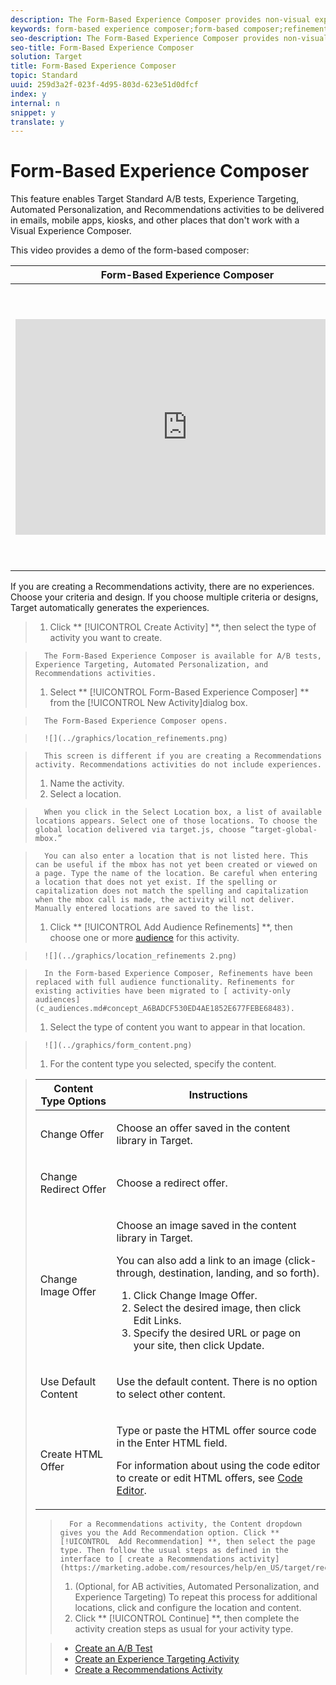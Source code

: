 ```yaml
---
description: The Form-Based Experience Composer provides non-visual experience creation.
keywords: form-based experience composer;form-based composer;refinements
seo-description: The Form-Based Experience Composer provides non-visual experience creation.
seo-title: Form-Based Experience Composer
solution: Target
title: Form-Based Experience Composer
topic: Standard
uuid: 259d3a2f-023f-4d95-803d-623e51d0dfcf
index: y
internal: n
snippet: y
translate: y
---
```


# Form-Based Experience Composer

This feature enables Target Standard A/B tests, Experience Targeting, Automated Personalization, and Recommendations activities to be delivered in emails, mobile apps, kiosks, and other places that don't work with a Visual Experience Composer. 

This video provides a demo of the form-based composer: 



<table id="table_47FED9E4494B4ABB9BBD4D082534BC45"> 
 <thead> 
  <tr> 
   <th class="entry" colspan="2"> Form-Based Experience Composer </th> 
   <th colname="col3" class="entry"> 4:35 </th> 
  </tr>
 </thead>
 <tbody> 
  <tr> 
   <td colspan="2"> <p> 
     <div width="550" class="video-iframe"> 
      <iframe src="https://www.youtube.com/embed/R9hcD9D1VPY/" frameborder="0" webkitallowfullscreen="true" mozallowfullscreen="true" oallowfullscreen="true" msallowfullscreen="true" allowfullscreen="allowfullscreen" scrolling="no" width="550" height="345">https://www.youtube.com/embed/R9hcD9D1VPY/</iframe>
     </div> </p> </td> 
   <td colname="col3"> <p> 
     <ul id="ul_3B9FF13D85254CBF84E539960B764CF0"> 
      <li id="li_317BEB0C637349818D3C1784803C0FE9">Create an activity using the Form-Based Experience Composer </li> 
      <li id="li_996E0C8D914E42DE90F6552B3C1161B9">Understand when to use Form-Based Experience Composer vs. the Visual Experience Composer </li> 
      <li id="li_B5B119535AD3488CAAAD8EEF45AD3418">Use refinements to target a location </li> 
     </ul> </p> </td> 
  </tr> 
 </tbody> 
</table>

If you are creating a Recommendations activity, there are no experiences. Choose your criteria and design. If you choose multiple criteria or designs, Target automatically generates the experiences. 

>1. Click ** [!UICONTROL  Create Activity] **, then select the type of activity you want to create.

>       The Form-Based Experience Composer is available for A/B tests, Experience Targeting, Automated Personalization, and Recommendations activities. 
>1. Select ** [!UICONTROL  Form-Based Experience Composer] ** from the [!UICONTROL  New Activity]dialog box.

>       The Form-Based Experience Composer opens. 

>       ![](../graphics/location_refinements.png) 

>       This screen is different if you are creating a Recommendations activity. Recommendations activities do not include experiences. 
>1. Name the activity.
>1. Select a location.

>       When you click in the Select Location box, a list of available locations appears. Select one of those locations. To choose the global location delivered via target.js, choose “target-global-mbox.” 

>       You can also enter a location that is not listed here. This can be useful if the mbox has not yet been created or viewed on a page. Type the name of the location. Be careful when entering a location that does not yet exist. If the spelling or capitalization does not match the spelling and capitalization when the mbox call is made, the activity will not deliver. Manually entered locations are saved to the list. 
>1. Click ** [!UICONTROL  Add Audience Refinements] **, then choose one or more [ audience](c_target.md#concept_A782F8481A5041EBA75103CB26376522) for this activity.

>       ![](../graphics/location_refinements 2.png) 

>       In the Form-based Experience Composer, Refinements have been replaced with full audience functionality. Refinements for existing activities have been migrated to [ activity-only audiences](c_audiences.md#concept_A6BADCF530ED4AE1852E677FEBE68483). 
>1. Select the type of content you want to appear in that location.

>       ![](../graphics/form_content.png) 
>1. For the content type you selected, specify the content.



>    <table id="table_38B1D459A99F4CA695B5D94078402A08"> 
 <thead> 
  <tr> 
   <th colname="col1" class="entry"> Content Type Options </th> 
   <th colname="col2" class="entry"> Instructions </th> 
  </tr> 
 </thead>
 <tbody> 
  <tr> 
   <td colname="col1"> <p>Change Offer </p> </td> 
   <td colname="col2"> <p>Choose an offer saved in the content library in Target. </p> </td> 
  </tr> 
  <tr> 
   <td colname="col1"> <p>Change Redirect Offer </p> </td> 
   <td colname="col2"> <p>Choose a redirect offer. </p> </td> 
  </tr> 
  <tr> 
   <td colname="col1"> <p>Change Image Offer </p> </td> 
   <td colname="col2"> <p>Choose an image saved in the content library in Target. </p> <p>You can also add a link to an image (click-through, destination, landing, and so forth). </p> <p> 
     <ol id="ol_9DB0607503124884ACB3823E9BF7DB19"> 
      <li id="li_69308FBB39F2479682D3E768555A8F8D">Click <span class="uicontrol"> Change Image Offer</span>. </li> 
      <li id="li_B79C509BF3B6402C835B84C6D30F29CE">Select the desired image, then click <span class="uicontrol"> Edit Links</span>. </li> 
      <li id="li_BEBB94C9F3C94678B196E26CDDBF2425">Specify the desired URL or page on your site, then click <span class="uicontrol"> Update</span>. </li> 
     </ol> </p> </td> 
  </tr> 
  <tr> 
   <td colname="col1"> <p>Use Default Content </p> </td> 
   <td colname="col2"> <p>Use the default content. There is no option to select other content. </p> </td> 
  </tr> 
  <tr> 
   <td colname="col1"> <p>Create HTML Offer </p> </td> 
   <td colname="col2"> <p>Type or paste the HTML offer source code in the Enter HTML field. </p> <p>For information about using the code editor to create or edit HTML offers, see <a href="c_vec_code_editor.xml#concept_B3A6E9EE3A60406DB640E205EA1745B5" format="dita" scope="local"> Code Editor</a>. </p> </td> 
  </tr> 
 </tbody> 
</table>

>       For a Recommendations activity, the Content dropdown gives you the Add Recommendation option. Click ** [!UICONTROL  Add Recommendation] **, then select the page type. Then follow the usual steps as defined in the interface to [ create a Recommendations activity](https://marketing.adobe.com/resources/help/en_US/target/recs/t_create_recs_activity.html). 
>1. (Optional, for AB activities, Automated Personalization, and Experience Targeting) To repeat this process for additional locations, click  and configure the location and content.
>1. Click ** [!UICONTROL  Continue] **, then complete the activity creation steps as usual for your activity type.

>    
>    * [ Create an A/B Test ](t_test_ab.md#task_68C8079BF9FF4625A3BD6680D554BB72)
>    * [ Create an Experience Targeting Activity ](t_experience_target.md#task_D6B3429AC31549E1A70EDF04B3DDC765)
>    * [ Create a Recommendations Activity](t_create_recs_activity.md#task_6874328773C64C44A73F0A130AD3F96F)

